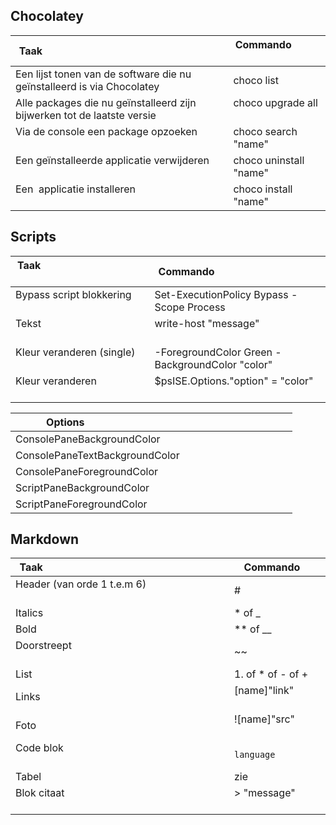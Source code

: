 ## Chocolatey

|Taak                                                                   |Commando               |
|-----------------------------------------------------------------------|-----------------------|
|Een lijst tonen van de software die nu geïnstalleerd is via Chocolatey |choco list             |
|Alle packages die nu geïnstalleerd zijn bijwerken tot de laatste versie|choco upgrade all      |
|Via de console een package opzoeken                                    |choco search "name"    |
|Een geïnstalleerde applicatie verwijderen                              |choco uninstall "name" |
|Een  applicatie installeren                                            |choco install "name"   |

## Scripts

|Taak                                                                   |Commando                                       |
|-----------------------------------------------------------------------|-----------------------------------------------|
|Bypass script blokkering                                               |Set-ExecutionPolicy Bypass -Scope Process      |
|Tekst                                                                  |write-host "message"                           |
|Kleur veranderen (single)                                              |-ForegroundColor Green -BackgroundColor "color"|
|Kleur veranderen                                                       |$psISE.Options."option" = "color"              |

| Options                                                                 |
| ----------------------------------------------------------------------- |
| ConsolePaneBackgroundColor                                              |
| ConsolePaneTextBackgroundColor                                          |
| ConsolePaneForegroundColor                                              |
| ScriptPaneBackgroundColor                                               |
| ScriptPaneForegroundColor                                               |

## Markdown

| Taak                                                                    | Commando                |
| ----------------------------------------------------------------------- | ----------------------- |
| Header (van orde 1 t.e.m 6)                                             | #                       |
| Italics                                                                 | * of _                  |
| Bold                                                                    | ** of __                |
| Doorstreept                                                             | ~~                      |
| List                                                                    | 1. of * of - of +       |
| Links                                                                   | [name]"link"            |
| Foto                                                                    | ![name]"src"            |
| Code blok                                                               | ```language ```         |
| Tabel                                                                   | zie                     |
| Blok citaat                                                             | > "message"             |
